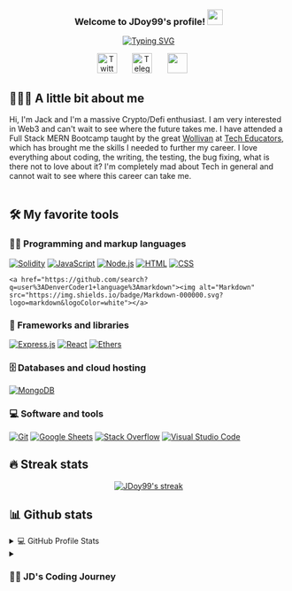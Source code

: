 <!-- Title -->
<h3 align="center">
  Welcome to JDoy99's profile!
  <img src="https://media.giphy.com/media/hvRJCLFzcasrR4ia7z/giphy.gif" width="28">
</h3>

<!-- Typing SVG -->
<p align="center">
  <a href="https://git.io/typing-svg"><img src="https://readme-typing-svg.demolab.com?font=Fira+Code&size=22&pause=2000&color=9A00FF&center=true&vCenter=true&width=435&lines=+Blockchain+Developer;Full+Stack+Web3+Development;Experienced+with+MERN+Stack" alt="Typing SVG" /></a>
</p>


<!-- Social icons section -->
<p align="center">
  <a href="https://twitter.com/JDoy99"><img width="36px" alt="Twitter" title="Twitter" src="https://github.com/JDoy99/JDoy99/blob/main/icons/64px/003-twitter.png"/></a>
  &#8287;&#8287;&#8287;&#8287;&#8287;
   <a href="https://t.me/JD0x2e"><img width="36px" alt="Telegram" title="Telegram" src="https://github.com/JDoy99/JDoy99/blob/main/icons/64px/001-telegram.png"/></a>
  &#8287;&#8287;&#8287;&#8287;&#8287;
   <a href="discordapp.com/users/873984314650558524" alt="Discord"><img width="36px" src="https://github.com/JDoy99/JDoy99/blob/main/icons/64px/002-discord.png"/></a>
  &#8287;&#8287;&#8287;&#8287;&#8287;
</p>

<!-- Social badges section -->
<!-- <p align="center">
  <a href="https://github.com/DenverCoder1?tab=repositories&sort=stargazers">
    <img alt="total stars" title="Total stars on GitHub" src="https://custom-icon-badges.demolab.com/github/stars/JDoy99?color=9A00FF&style=for-the-badge&labelColor=7d00cf&logo=star"/></a>
  <a href="https://github.com/JDoy99?tab=followers">
    <img alt="followers" title="Follow me on Github" src="https://custom-icon-badges.demolab.com/github/followers/JDoy99?color=236ad3&labelColor=1155ba&style=for-the-badge&logo=person-add&label=Follow&logoColor=white"/></a>
  <a href="https://github.com/DenverCoder1/Simple-View-Counter">
    <img alt="views" title="GitHub profile views" src="https://freshidea.com/jonah/app/DenverCoder1-profile-views"/></a>
</p>
 -->
 
## 🧑🏻‍💻 A little bit about me

Hi, I'm Jack and I'm a massive Crypto/Defi enthusiast. I am very interested in Web3 and can't wait to see where the future takes me. I have attended a Full Stack MERN Bootcamp taught by the great [Wollivan](https://github.com/Wollivan) at [Tech Educators](https://techeducators.co.uk/), which has brought me the skills I needed to further my career. I love everything about coding, the writing, the testing, the bug fixing, what is there not to love about it? I'm completely mad about Tech in general and cannot wait to see where this career can take me.
</br>
</br>

## 🛠️ My favorite tools

### 👨‍💻 Programming and markup languages

<p>
      <a href="https://github.com/search?q=user%3ADenverCoder1+language%3Asolidity"><img alt="Solidity" src="https://img.shields.io/badge/Solidity-000000?logo=Solidity&logoColor=white"></a>
      <a href="https://github.com/search?q=user%3ADenverCoder1+language%3Ajavascript"><img alt="JavaScript" src="https://img.shields.io/badge/JavaScript-F7DF1E.svg?logo=javascript&logoColor=black"></a>
      <a href="https://github.com/search?q=user%3ADenverCoder1+language%3Ajavascript"><img alt="Node.js" src="https://img.shields.io/badge/Node.js-43853D.svg?logo=node.js&logoColor=white"></a>
    <a href="https://github.com/search?q=user%3ADenverCoder1+language%3Ahtml"><img alt="HTML" src="https://img.shields.io/badge/HTML-E34F26.svg?logo=html5&logoColor=white"></a>
    <a href="https://github.com/search?q=user%3ADenverCoder1+language%3Acss"><img alt="CSS" src="https://img.shields.io/badge/CSS-1572B6.svg?logo=css3&logoColor=white"></a>

    <a href="https://github.com/search?q=user%3ADenverCoder1+language%3Amarkdown"><img alt="Markdown" src="https://img.shields.io/badge/Markdown-000000.svg?logo=markdown&logoColor=white"></a>


</p>

### 🧰 Frameworks and libraries
<p>
  <a href="#"><img alt="Express.js" src="https://img.shields.io/badge/Express.js-404d59.svg?logo=express&logoColor=white"></a>
  <a href="#"><img alt="React" src="https://img.shields.io/badge/React-20232a.svg?logo=react&logoColor=%2361DAFB"></a>
  <a href="#"><img alt="Ethers" src="https://img.shields.io/badge/ethers.js-20232a.svg?logo=ethers.js&logoColor=%2361DAFB"></a>
</p>

### 🗄️ Databases and cloud hosting

<p>
  <a href="#"><img alt="MongoDB" src ="https://img.shields.io/badge/MongoDB-4ea94b.svg?logo=mongodb&logoColor=white"></a>
  
</p>

### 💻 Software and tools

<p>
   <a href="#"><img alt="Git" src="https://img.shields.io/badge/Git-F05033.svg?logo=git&logoColor=white"></a>
   <a href="#"><img alt="Google Sheets" src="https://img.shields.io/badge/Sheets-34A853.svg?logo=google%20sheets&logoColor=white"></a>
   <a href="#"><img alt="Stack Overflow" src="https://img.shields.io/badge/-Stack%20Overflow-FE7A16?logo=stack-overflow&logoColor=white"></a>
   <a href="#"><img alt="Visual Studio Code" src="https://img.shields.io/badge/Visual%20Studio%20Code-0078d7.svg?logo=visual-studio-code&logoColor=white"></a>
</p>

## 🔥 Streak stats

<p align="center">
  <a href="v">
    <img title="🔥 Get streak stats for your profile at git.io/streak-stats" alt="JDoy99's streak" src="https://streak-stats.demolab.com?user=JDoy99&theme=tokyonight_duo"/>
  </a>
</p>

## 📊 Github stats

<!-- https://github.com/anuraghazra/github-readme-stats -->
<details> 
  <summary>💻 GitHub Profile Stats</summary>
  <br/>
    <a href="https://github.com/anuraghazra/github-readme-stats"><img alt="JDoy99's Github Stats" src="https://denvercoder1-github-readme-stats.vercel.app/api/?username=JDoy99&show_icons=true&include_all_commits=true&count_private=true&theme=react&hide_border=true&bg_color=1F222E&title_color=F85D7F&icon_color=F8D866" height="192px"/></a>
  <a href="https://github.com/anuraghazra/github-readme-stats"><img alt="JDoy99's Top Languages" src="https://github-readme-stats.vercel.app/api/top-langs/?username=JDoy99&langs_count=8&layout=compact&theme=react&hide_border=true&bg_color=1F222E&title_color=F85D7F&icon_color=F8D866&hide=Jupyter%20Notebook" height="192px"/></a>
  <br/>
</details>

<details>
 <summary><h3>👨‍💻 JD's Coding Journey</h3></summary>
   I started my coding journey actually way back in December 2021. I struggled at first to get to grips with the syntax and how it should be written so I eventually stopped as I was working full-time at the current time and just couldn't dedicate any more brain space to learn. It wasn't until July of 2022 when I was reached out to by a fellow crypto enthusiast/friend, about a course that his company was running, this turned out to be the best decision of my life. I started at the beginning of August and by November I had finished this intensive bootcamp and felt a breathe of fresh air. I could make websites and apps, I could actually code by myself and it felt so great. Fast forward to now, I know many different languages and I am now venturing into the world of Web3 development, taking a particular interest in Solidity and Smart Contracts. The time is now, I will become the best Solidity developer you have ever seen. Watch this space.




